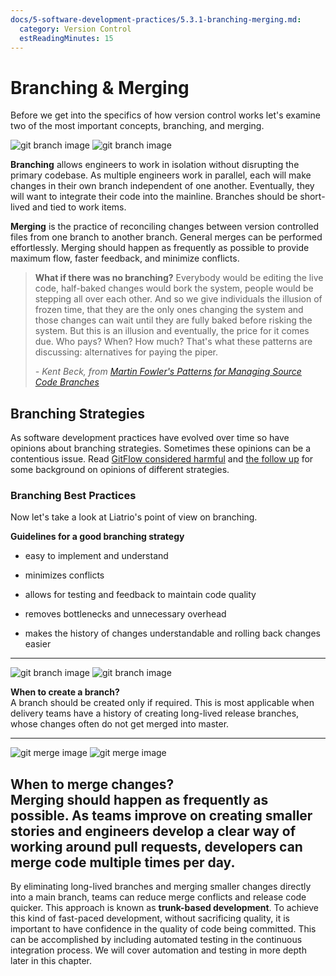 ```yaml
---
docs/5-software-development-practices/5.3.1-branching-merging.md:
  category: Version Control
  estReadingMinutes: 15
---
```


# Branching & Merging

Before we get into the specifics of how version control works let's examine two of the most important concepts, branching, and merging.

![git branch image](img5/git-branches_light.svg ':size=600px :class=light-mode-img-center :alt= git branch image; light mode')
![git branch image](img5/git-branches_dark.svg ':size=600px :class=dark-mode-img-center :alt= git branch image; dark mode')

**Branching** allows engineers to work in isolation without disrupting the primary codebase. As multiple engineers work in parallel, each will make changes in their own branch independent of one another. Eventually, they will want to integrate their code into the mainline. Branches should be short-lived and tied to work items.

**Merging** is the practice of reconciling changes between version controlled files from one branch to another branch. General merges can be performed effortlessly. Merging should happen as frequently as possible to provide maximum flow, faster feedback, and minimize conflicts.

> **What if there was no branching?** Everybody would be editing the live code, half-baked changes would bork the system, people would be stepping all over each other. And so we give individuals the illusion of frozen time, that they are the only ones changing the system and those changes can wait until they are fully baked before risking the system. But this is an illusion and eventually, the price for it comes due. Who pays? When? How much? That's what these patterns are discussing: alternatives for paying the piper.
>
> _- Kent Beck, from [Martin Fowler's Patterns for Managing Source Code Branches](https://martinfowler.com/articles/branching-patterns.html)_

## Branching Strategies

As software development practices have evolved over time so have opinions about branching strategies. Sometimes these opinions can be a contentious issue. Read [GitFlow considered harmful](http://endoflineblog.com/gitflow-considered-harmful) and [the follow up](http://endoflineblog.com/follow-up-to-gitflow-considered-harmful) for some background on opinions of different strategies.

### Branching Best Practices

Now let's take a look at Liatrio's point of view on branching.

**Guidelines for a good branching strategy**

- easy to implement and understand

- minimizes conflicts

- allows for testing and feedback to maintain code quality

- removes bottlenecks and unnecessary overhead

- makes the history of changes understandable and rolling back changes easier

---
![git branch image](img5/git-icon-branch_light.svg ':size=80px :class=light-mode-img-left :alt= git branch image; light mode')
![git branch image](img5/git-icon-branch_dark.svg ':size=80px :class=dark-mode-img-left :alt= git branch image; dark mode')

**When to create a branch?** <br>
A branch should be created only if required. This is most applicable when delivery teams have a history of creating long-lived release branches, whose changes often do not get merged into master.

---
![git merge image](img5/git-icon-merge_light.svg ':size=80px :class=light-mode-img-left :alt= git merge image; light mode')
![git merge image](img5/git-icon-merge_dark.svg ':size=80px :class=dark-mode-img-left :alt= git merge image; dark mode')

**When to merge changes?** <br>
Merging should happen as frequently as possible. As teams improve on creating smaller stories and engineers develop a clear way of working around pull requests, developers can merge code multiple times per day.
---

By eliminating long-lived branches and merging smaller changes directly into a main branch, teams can reduce merge conflicts and release code quicker. This approach is known as **trunk-based development**. To achieve this kind of fast-paced development, without sacrificing quality, it is important to have confidence in the quality of code being committed. This can be accomplished by including automated testing in the continuous integration process. We will cover automation and testing in more depth later in this chapter.
